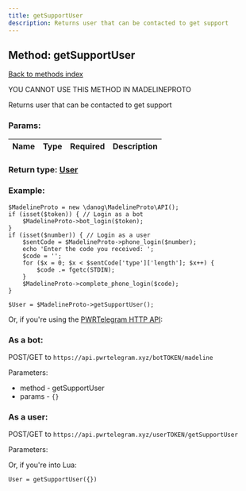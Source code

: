 ```yaml
---
title: getSupportUser
description: Returns user that can be contacted to get support
---
```

## Method: getSupportUser  
[Back to methods index](index.md)


YOU CANNOT USE THIS METHOD IN MADELINEPROTO


Returns user that can be contacted to get support

### Params:

| Name     |    Type       | Required | Description |
|----------|:-------------:|:--------:|------------:|


### Return type: [User](../types/User.md)

### Example:


```
$MadelineProto = new \danog\MadelineProto\API();
if (isset($token)) { // Login as a bot
    $MadelineProto->bot_login($token);
}
if (isset($number)) { // Login as a user
    $sentCode = $MadelineProto->phone_login($number);
    echo 'Enter the code you received: ';
    $code = '';
    for ($x = 0; $x < $sentCode['type']['length']; $x++) {
        $code .= fgetc(STDIN);
    }
    $MadelineProto->complete_phone_login($code);
}

$User = $MadelineProto->getSupportUser();
```

Or, if you're using the [PWRTelegram HTTP API](https://pwrtelegram.xyz):

### As a bot:

POST/GET to `https://api.pwrtelegram.xyz/botTOKEN/madeline`

Parameters:

* method - getSupportUser
* params - `{}`



### As a user:

POST/GET to `https://api.pwrtelegram.xyz/userTOKEN/getSupportUser`

Parameters:




Or, if you're into Lua:

```
User = getSupportUser({})
```

